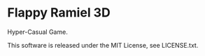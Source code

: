 # Flappy Ramiel 3D

Hyper-Casual Game.

This software is released under the MIT License, see LICENSE.txt.